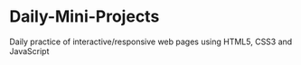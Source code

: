 # Daily-Mini-Projects
Daily practice of interactive/responsive web pages using HTML5, CSS3 and JavaScript
